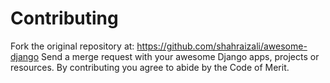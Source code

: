 # Contributing

Fork the original repository at: https://github.com/shahraizali/awesome-django
Send a merge request with your awesome Django apps, projects or resources.
By contributing you agree to abide by the Code of Merit.


   



    
